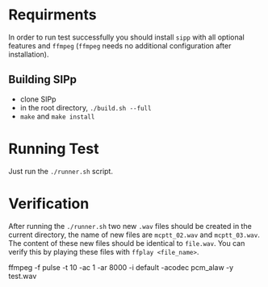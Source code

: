 # Requirments
In order to run test successfully you should install `sipp` with all optional 
features and `ffmpeg` (`ffmpeg` needs no additional configuration after installation).

## Building SIPp
- clone SIPp
- in the root directory, `./build.sh --full`
- `make` and `make install`

# Running Test
Just run the `./runner.sh` script.

# Verification
After running the `./runner.sh` two new `.wav` files should be created in the
current directory, the name of new files are `mcptt_02.wav` and `mcptt_03.wav`.
The content of these new files should be identical to `file.wav`. You can 
verify this by playing these files with `ffplay <file_name>`.

ffmpeg -f pulse -t 10 -ac 1 -ar 8000 -i default -acodec pcm_alaw -y test.wav
